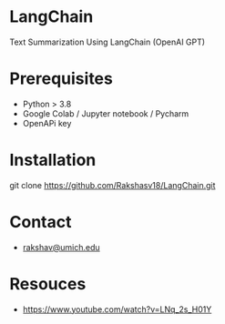 # LangChain
Text Summarization Using LangChain (OpenAI GPT)


# Prerequisites
* Python > 3.8
* Google Colab / Jupyter notebook / Pycharm
* OpenAPi key 
  
# Installation
git clone https://github.com/Rakshasv18/LangChain.git 

# Contact
* rakshav@umich.edu

# Resouces
* https://www.youtube.com/watch?v=LNq_2s_H01Y


